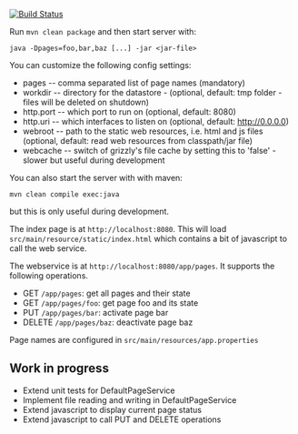 [![Build
Status](https://travis-ci.org/aski/jetty-jersey-example.svg?branch=master)](https://travis-ci.org/aski/jetty-jersey-example)

Run `mvn clean package` and then start server with:
 
 ```
 java -Dpages=foo,bar,baz [...] -jar <jar-file>
 ```

You can customize the following config settings:
 - pages     -- comma separated list of page names (mandatory)
 - workdir   -- directory for the datastore - (optional, default: tmp folder -
                files will be deleted on shutdown)
 - http.port -- which port to run on          (optional, default: 8080)
 - http.uri  -- which interfaces to listen on (optional, default: http://0.0.0.0)
 - webroot   -- path to the static web resources, i.e. html
                and js files (optional, default: read web resources from classpath/jar file)
 - webcache  -- switch of grizzly's file cache by setting this to 'false' - slower
                but useful during development
 
You can also start the server with with maven:

```
mvn clean compile exec:java
```

but this is only useful during development.
 

The index page is at `http://localhost:8080`. This will load `src/main/resource/static/index.html`
which contains a bit of javascript to call the web service.

The webservice is at `http://localhost:8080/app/pages`. It supports the following operations.

- GET `/app/pages`: get all pages and their state
- GET `/app/pages/foo`: get page foo and its state
- PUT `/app/pages/bar`: activate page bar
- DELETE `/app/pages/baz`: deactivate page baz

Page names are configured in `src/main/resources/app.properties`

## Work in progress

- Extend unit tests for DefaultPageService
- Implement file reading and writing in DefaultPageService
- Extend javascript to display current page status
- Extend javascript to call PUT and DELETE operations
